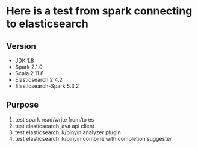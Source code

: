 # Here is a test from spark connecting to elasticsearch

## Version
* JDK 1.8
* Spark 2.1.0
* Scala 2.11.8
* Elasticsearch 2.4.2
* Elasticsearch-Spark 5.3.2

## Purpose
1. test spark read/write from/to es
2. test elasticsearch java api client
3. test elasticsearch ik/pinyin analyzer plugin
4. test elasticsearch ik/pinyin combine with completion suggester